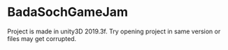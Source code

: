 # BadaSochGameJam
Project is made in unity3D 2019.3f.
Try opening project in same version or files may get corrupted.
